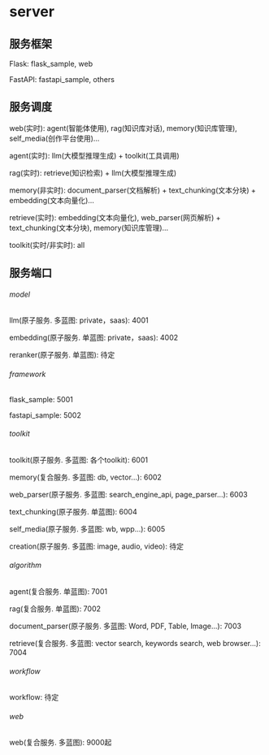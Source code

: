 # server

## 服务框架

Flask: flask_sample, web

FastAPI: fastapi_sample, others

## 服务调度

web(实时): agent(智能体使用), rag(知识库对话), memory(知识库管理), self_media(创作平台使用)...

agent(实时): llm(大模型推理生成) + toolkit(工具调用)

rag(实时): retrieve(知识检索) + llm(大模型推理生成)

memory(非实时): document_parser(文档解析) + text_chunking(文本分块) + embedding(文本向量化)...

retrieve(实时): embedding(文本向量化), web_parser(网页解析) + text_chunking(文本分块), memory(知识库管理)...

toolkit(实时/非实时): all

## 服务端口

###### model

llm(原子服务. 多蓝图: private，saas): 4001

embedding(原子服务. 单蓝图: private，saas): 4002

reranker(原子服务. 单蓝图): 待定

###### framework

flask_sample: 5001

fastapi_sample: 5002

###### toolkit

toolkit(原子服务. 多蓝图: 各个toolkit): 6001

memory(复合服务. 多蓝图: db, vector...): 6002

web_parser(原子服务. 多蓝图: search_engine_api, page_parser...): 6003

text_chunking(原子服务. 单蓝图): 6004

self_media(原子服务. 多蓝图: wb, wpp...): 6005

creation(原子服务. 多蓝图: image, audio, video): 待定

###### algorithm

agent(复合服务. 单蓝图): 7001

rag(复合服务. 单蓝图): 7002

document_parser(原子服务. 多蓝图: Word, PDF, Table, Image...): 7003

retrieve(复合服务. 多蓝图: vector search, keywords search, web browser...): 7004

###### workflow

workflow: 待定

###### web

web(复合服务. 多蓝图): 9000起
